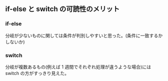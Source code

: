 ## if-else と switch の可読性のメリット

### if-else

分岐が少ないものに関しては条件が判別しやすいと思った。(条件に一致するかしないか)

### switch

分岐が複数あるもの(例えば 1 週間でそれぞれ処理が違うような場合)には switch の方がすっきり見えた。
